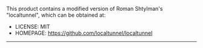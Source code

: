 This product contains a modified version of Roman Shtylman's "localtunnel", which can be obtained at:

- LICENSE: MIT
- HOMEPAGE: https://github.com/localtunnel/localtunnel

-----